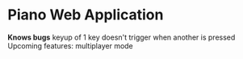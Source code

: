 # Piano Web Application

<strong>Knows bugs</strong>
keyup of 1 key doesn't trigger when another is pressed
Upcoming features:
multiplayer mode
